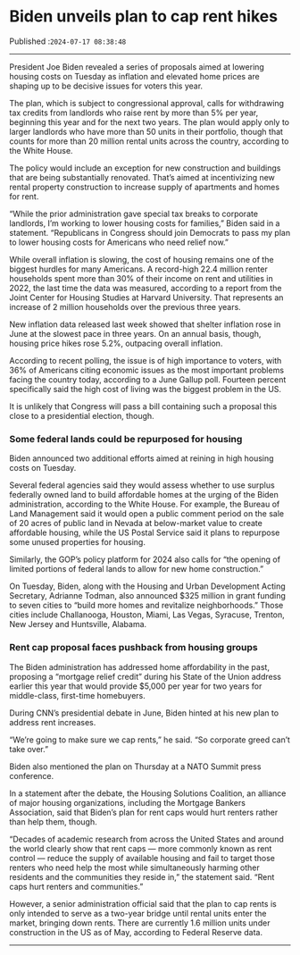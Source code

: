 # Biden unveils plan to cap rent hikes

Published :`2024-07-17 08:38:48`

---

President Joe Biden revealed a series of proposals aimed at lowering housing costs on Tuesday as inflation and elevated home prices are shaping up to be decisive issues for voters this year.

The plan, which is subject to congressional approval, calls for withdrawing tax credits from landlords who raise rent by more than 5% per year, beginning this year and for the next two years. The plan would apply only to larger landlords who have more than 50 units in their portfolio, though that counts for more than 20 million rental units across the country, according to the White House.

The policy would include an exception for new construction and buildings that are being substantially renovated. That’s aimed at incentivizing new rental property construction to increase supply of apartments and homes for rent.

“While the prior administration gave special tax breaks to corporate landlords, I’m working to lower housing costs for families,” Biden said in a statement. “Republicans in Congress should join Democrats to pass my plan to lower housing costs for Americans who need relief now.”

While overall inflation is slowing, the cost of housing remains one of the biggest hurdles for many Americans. A record-high 22.4 million renter households spent more than 30% of their income on rent and utilities in 2022, the last time the data was measured, according to a report from the Joint Center for Housing Studies at Harvard University. That represents an increase of 2 million households over the previous three years.

New inflation data released last week showed that shelter inflation rose in June at the slowest pace in three years. On an annual basis, though, housing price hikes rose 5.2%, outpacing overall inflation.

According to recent polling, the issue is of high importance to voters, with 36% of Americans citing economic issues as the most important problems facing the country today, according to a June Gallup poll. Fourteen percent specifically said the high cost of living was the biggest problem in the US.

It is unlikely that Congress will pass a bill containing such a proposal this close to a presidential election, though.

### Some federal lands could be repurposed for housing

Biden announced two additional efforts aimed at reining in high housing costs on Tuesday.

Several federal agencies said they would assess whether to use surplus federally owned land to build affordable homes at the urging of the Biden administration, according to the White House. For example, the Bureau of Land Management said it would open a public comment period on the sale of 20 acres of public land in Nevada at below-market value to create affordable housing, while the US Postal Service said it plans to repurpose some unused properties for housing.

Similarly, the GOP’s policy platform for 2024 also calls for “the opening of limited portions of federal lands to allow for new home construction.”

On Tuesday, Biden, along with the Housing and Urban Development Acting Secretary, Adrianne Todman, also announced $325 million in grant funding to seven cities to “build more homes and revitalize neighborhoods.” Those cities include Challanooga, Houston, Miami, Las Vegas, Syracuse, Trenton, New Jersey and Huntsville, Alabama.

### Rent cap proposal faces pushback from housing groups

The Biden administration has addressed home affordability in the past, proposing a “mortgage relief credit” during his State of the Union address earlier this year that would provide $5,000 per year for two years for middle-class, first-time homebuyers.

During CNN’s presidential debate in June, Biden hinted at his new plan to address rent increases.

“We’re going to make sure we cap rents,” he said. “So corporate greed can’t take over.”

Biden also mentioned the plan on Thursday at a NATO Summit press conference.

In a statement after the debate, the Housing Solutions Coalition, an alliance of major housing organizations, including the Mortgage Bankers Association, said that Biden’s plan for rent caps would hurt renters rather than help them, though.

“Decades of academic research from across the United States and around the world clearly show that rent caps — more commonly known as rent control — reduce the supply of available housing and fail to target those renters who need help the most while simultaneously harming other residents and the communities they reside in,” the statement said. “Rent caps hurt renters and communities.”

However, a senior administration official said that the plan to cap rents is only intended to serve as a two-year bridge until rental units enter the market, bringing down rents. There are currently 1.6 million units under construction in the US as of May, according to Federal Reserve data.

---

